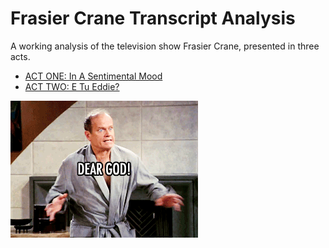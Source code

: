 # Frasier Crane Transcript Analysis

A working analysis of the television show Frasier Crane, presented in three
acts.

* [ACT ONE: In A Sentimental Mood](analysis/actI.md)
* [ACT TWO: E Tu Eddie?](#)

![](images/shocked.gif)
